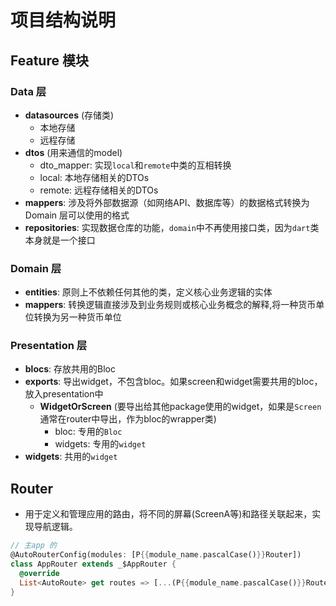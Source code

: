 # 项目结构说明

## Feature 模块

### Data 层

- **datasources** (存储类)
  - 本地存储
  - 远程存储
- **dtos** (用来通信的model)
  - dto_mapper: 实现`local`和`remote`中类的互相转换
  - local: 本地存储相关的DTOs
  - remote: 远程存储相关的DTOs
- **mappers**: 涉及将外部数据源（如网络API、数据库等）的数据格式转换为 Domain 层可以使用的格式
- **repositories**: 实现数据仓库的功能，`domain`中不再使用接口类，因为`dart`类本身就是一个接口

### Domain 层

- **entities**: 原则上不依赖任何其他的类，定义核心业务逻辑的实体
- **mappers**: 转换逻辑直接涉及到业务规则或核心业务概念的解释,将一种货币单位转换为另一种货币单位

### Presentation 层

- **blocs**: 存放共用的Bloc
- **exports**: 导出widget，不包含bloc。如果screen和widget需要共用的bloc，放入presentation中
  - **WidgetOrScreen** (要导出给其他package使用的widget，如果是`Screen`通常在router中导出，作为bloc的wrapper类)
    - bloc: 专用的`Bloc`
    - widgets: 专用的`widget`
- **widgets**: 共用的`widget`

## Router

- 用于定义和管理应用的路由，将不同的屏幕(ScreenA等)和路径关联起来，实现导航逻辑。

```dart
// 主app 的  
@AutoRouterConfig(modules: [P{{module_name.pascalCase()}}Router])
class AppRouter extends _$AppRouter {
  @override
  List<AutoRoute> get routes => [...(P{{module_name.pascalCase()}}Router()..mainAppGuard = AuthGuard.new).routes];
}
